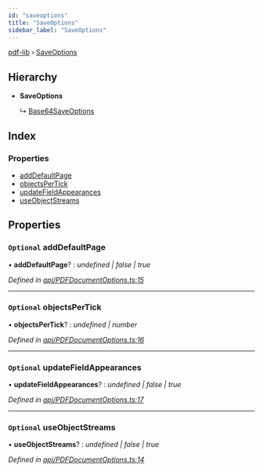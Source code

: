 ```yaml
---
id: "saveoptions"
title: "SaveOptions"
sidebar_label: "SaveOptions"
---
```


[pdf-lib](../index.md) › [SaveOptions](saveoptions.md)

## Hierarchy

* **SaveOptions**

  ↳ [Base64SaveOptions](base64saveoptions.md)

## Index

### Properties

* [addDefaultPage](saveoptions.md#optional-adddefaultpage)
* [objectsPerTick](saveoptions.md#optional-objectspertick)
* [updateFieldAppearances](saveoptions.md#optional-updatefieldappearances)
* [useObjectStreams](saveoptions.md#optional-useobjectstreams)

## Properties

### `Optional` addDefaultPage

• **addDefaultPage**? : *undefined | false | true*

*Defined in [api/PDFDocumentOptions.ts:15](https://github.com/Hopding/pdf-lib/blob/d213f92/src/api/PDFDocumentOptions.ts#L15)*

___

### `Optional` objectsPerTick

• **objectsPerTick**? : *undefined | number*

*Defined in [api/PDFDocumentOptions.ts:16](https://github.com/Hopding/pdf-lib/blob/d213f92/src/api/PDFDocumentOptions.ts#L16)*

___

### `Optional` updateFieldAppearances

• **updateFieldAppearances**? : *undefined | false | true*

*Defined in [api/PDFDocumentOptions.ts:17](https://github.com/Hopding/pdf-lib/blob/d213f92/src/api/PDFDocumentOptions.ts#L17)*

___

### `Optional` useObjectStreams

• **useObjectStreams**? : *undefined | false | true*

*Defined in [api/PDFDocumentOptions.ts:14](https://github.com/Hopding/pdf-lib/blob/d213f92/src/api/PDFDocumentOptions.ts#L14)*
